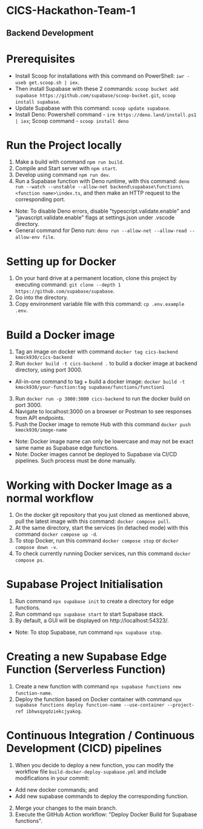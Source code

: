 # CICS-Hackathon-Team-1
## Backend Development
# Prerequisites
- Install Scoop for installations with this command on PowerShell: `iwr -useb get.scoop.sh | iex`.
- Then install Supabase with these 2 commands:
`scoop bucket add supabase https://github.com/supabase/scoop-bucket.git`,
`scoop install supabase`.
- Update Supabase with this command: `scoop update supabase`.
- Install Deno:
Powershell command - `irm https://deno.land/install.ps1 | iex`;
Scoop command - `scoop install deno`
# Run the Project locally
1. Make a build with command `npm run build`.
2. Compile and Start server with `npm start`. 
3. Develop using command `npm run dev`.
4. Run a Supabase function with Deno runtime, with this command: `deno run --watch --unstable --allow-net backend\supabase\functions\<function name>\index.ts`, and then make an HTTP request to the corresponding port. 
* Note: To disable Deno errors, disable "typescript.validate.enable" and "javascript.validate.enable" flags at settings.json under .vscode directory.
* General command for Deno run: `deno run --allow-net --allow-read --allow-env file`.
# Setting up for Docker
1. On your hard drive at a permanent location, clone this project by executing command: `git clone --depth 1 https://github.com/supabase/supabase`.
2. Go into the directory.
3. Copy environment variable file with this command: `cp .env.example .env`.
# Build a Docker image
1. Tag an image on docker with command `docker tag cics-backend kmock930/cics-backend`
2. Run `docker build -t cics-backend .` to build a docker image at backend directory, using port 3000.
* All-in-one command to tag + build a docker image: `docker build -t kmock930/your-function:tag supabase/functions/function1`
3. Run `docker run -p 3000:3000 cics-backend` to run the docker build on port 3000.
4. Navigate to localhost:3000 on a browser or Postman to see responses from API endpoints. 
5. Push the Docker image to remote Hub with this command `docker push kmock930/image-name`
- Note: Docker image name can only be lowercase and may not be exact same name as Supabase edge functions. 
- Note: Docker images cannot be deployed to Supabase via CI/CD pipelines. Such process must be done manually. 
# Working with Docker Image as a normal workflow
1. On the docker git repository that you just cloned as mentioned above, pull the latest image with this command: `docker compose pull`.
2. At the same directory, start the services (in detached mode) with this command `docker compose up -d`.
3. To stop Docker, run this command `docker compose stop` or `docker compose down -v`. 
4. To check currently running Docker services, run this command `docker compose ps`.
# Supabase Project Initialisation
1. Run command `npx supabase init` to create a directory for edge functions. 
2. Run command `npx supabase start` to start Supabase stack.
3. By default, a GUI will be displayed on http://localhost:54323/. 
* Note: To stop Supabase, run command `npx supabase stop`. 
# Creating a new Supabase Edge Function (Serverless Function)
1. Create a new function with command `npx supabase functions new function-name`.
2. Deploy the function based on Docker container with command `npx supabase functions deploy function-name --use-container --project-ref ibhwsqyqdziekcjyakog`.
# Continuous Integration / Continuous Development (CICD) pipelines
1. When you decide to deploy a new function, you can modify the workflow file `build-docker-deploy-supabase.yml` and include modifications in your commit: 
- Add new docker commands; and
- Add new supabase commands to deploy the corresponding function.
2. Merge your changes to the main branch. 
3. Execute the GitHub Action workflow: "Deploy Docker Build for Supabase functions". 